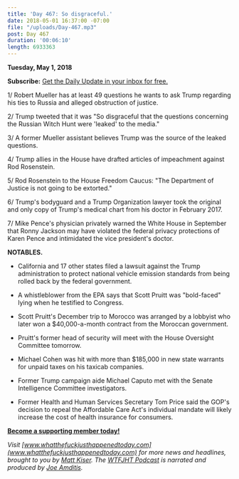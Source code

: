 ```yaml
---
title: 'Day 467: So disgraceful.'
date: 2018-05-01 16:37:00 -07:00
file: "/uploads/Day-467.mp3"
post: Day 467
duration: '00:06:10'
length: 6933363
---
```


**Tuesday, May 1, 2018**

**Subscribe:** [Get the Daily Update in your inbox for free.](https://whatthefuckjusthappenedtoday.com/subscribe/)

1/ Robert Mueller has at least 49 questions he wants to ask Trump regarding his ties to Russia and alleged obstruction of justice.

2/ Trump tweeted that it was "So disgraceful that the questions concerning the Russian Witch Hunt were 'leaked' to the media."

3/ A former Mueller assistant believes Trump was the source of the leaked questions.

4/ Trump allies in the House have drafted articles of impeachment against Rod Rosenstein.

5/ Rod Rosenstein to the House Freedom Caucus: "The Department of Justice is not going to be extorted."

6/ Trump's bodyguard and a Trump Organization lawyer took the original and only copy of Trump's medical chart from his doctor in February 2017.

7/ Mike Pence's physician privately warned the White House in September that Ronny Jackson may have violated the federal privacy protections of Karen Pence and intimidated the vice president's doctor.

**NOTABLES.**

* California and 17 other states filed a lawsuit against the Trump administration to protect national vehicle emission standards from being rolled back by the federal government.

* A whistleblower from the EPA says that Scott Pruitt was "bold-faced" lying when he testified to Congress.

* Scott Pruitt's December trip to Morocco was arranged by a lobbyist who later won a $40,000-a-month contract from the Moroccan government.

* Pruitt's former head of security will meet with the House Oversight Committee tomorrow.

* Michael Cohen was hit with more than $185,000 in new state warrants for unpaid taxes on his taxicab companies.

* Former Trump campaign aide Michael Caputo met with the Senate Intelligence Committee investigators.

* Former Health and Human Services Secretary Tom Price said the GOP's decision to repeal the Affordable Care Act's individual mandate will likely increase the cost of health insurance for consumers.

**[Become a supporting member today!](https://whatthefuckjusthappenedtoday.com/membership/?utm_source=2017\+Donors&utm_campaign=8dccd905d9-&utm_medium=email&utm_term=0_3bd36f654c-8dccd905d9-169730397)**

*Visit [www.whatthefuckjusthappenedtoday.com](www.whatthefuckjusthappenedtoday.com) for more news and headlines, brought to you by [Matt Kiser](https://twitter.com/Matt_Kiser). The [WTFJHT Podcast](https://whatthefuckjusthappenedtoday.com/podcasts/) is narrated and produced by [Joe Amditis](https://twitter.com/jsamditis).*